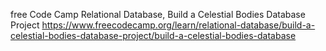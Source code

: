 free Code Camp Relational Database, Build a Celestial Bodies Database Project
https://www.freecodecamp.org/learn/relational-database/build-a-celestial-bodies-database-project/build-a-celestial-bodies-database
